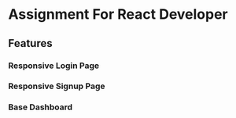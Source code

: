 # Assignment For React Developer 

## Features

### Responsive Login Page



### Responsive Signup Page


### Base Dashboard
